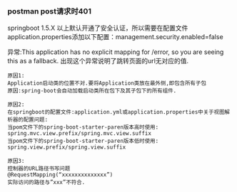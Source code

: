 ### postman post请求时401
springboot 1.5.X 以上默认开通了安全认证，所以需要在配置文件application.properties添加以下配置：management.security.enabled=false

异常:This application has no explicit mapping for /error, so you are seeing this as a fallback.
出现这个异常说明了跳转页面的url无对应的值.

    原因1:
    Application启动类的位置不对.要将Application类放在最外侧,即包含所有子包 
    原因:spring-boot会自动加载启动类所在包下及其子包下的所有组件.
    
    原因2:
    在springboot的配置文件:application.yml或application.properties中关于视图解析器的配置问题: 
    当pom文件下的spring-boot-starter-paren版本高时使用: 
    spring.mvc.view.prefix/spring.mvc.view.suffix 
    当pom文件下的spring-boot-starter-paren版本低时使用: 
    spring.view.prefix/spring.view.suffix
    
    原因3:
    控制器的URL路径书写问题 
    @RequestMapping(“xxxxxxxxxxxxxx”) 
    实际访问的路径与”xxx”不符合.